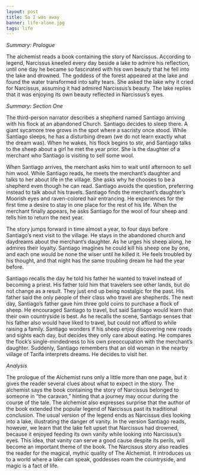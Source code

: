 ```yaml
---
layout: post
title: So I was away
banner: life-alone.jpg
tags: life
---
```

*Summary: Prologue*

The alchemist reads a book containing the story of Narcissus. According to legend, Narcissus kneeled every day beside a lake to admire his reflection, until one day he became so fascinated with his own beauty that he fell into the lake and drowned. The goddess of the forest appeared at the lake and found the water transformed into salty tears. She asked the lake why it cried for Narcissus, assuming it had admired Narcissus’s beauty. The lake replies that it was enjoying its own beauty reflected in Narcissus’s eyes.

*Summary: Section One*


The third-person narrator describes a shepherd named Santiago arriving with his flock at an abandoned Church. Santiago decides to sleep there. A giant sycamore tree grows in the spot where a sacristy once stood. While Santiago sleeps, he has a disturbing dream (we do not learn exactly what the dream was). When he wakes, his flock begins to stir, and Santiago talks to the sheep about a girl he met the year prior. She is the daughter of a merchant who Santiago is visiting to sell some wool.

When Santiago arrives, the merchant asks him to wait until afternoon to sell him wool. While Santiago reads, he meets the merchant’s daughter and talks to her about life in the village. She asks why he chooses to be a shepherd even though he can read. Santiago avoids the question, preferring instead to talk about his travels. Santiago finds the merchant’s daughter’s Moorish eyes and raven-colored hair entrancing. He experiences for the first time a desire to stay in one place for the rest of his life. When the merchant finally appears, he asks Santiago for the wool of four sheep and tells him to return the next year.

The story jumps forward in time almost a year, to four days before Santiago’s next visit to the village. He stays in the abandoned church and daydreams about the merchant’s daughter. As he urges his sheep along, he admires their loyalty. Santiago imagines he could kill his sheep one by one, and each one would be none the wiser until he killed it. He feels troubled by his thought, and that night has the same troubling dream he had the year before.

Santiago recalls the day he told his father he wanted to travel instead of becoming a priest. His father told him that travelers see other lands, but do not change as a result. They just end up being nostalgic for the past. His father said the only people of their class who travel are shepherds. The next day, Santiago’s father gave him three gold coins to purchase a flock of sheep. He encouraged Santiago to travel, but said Santiago would learn that their own countryside is best. As he recalls the scene, Santiago senses that his father also would have liked to travel, but could not afford to while raising a family. Santiago wonders if his sheep enjoy discovering new roads and sights each day, but decides they only care about eating. He compares the flock’s single-mindedness to his own preoccupation with the merchant’s daughter. Suddenly, Santiago remembers that an old woman in the nearby village of Tarifa interprets dreams. He decides to visit her.

*Analysis*

The prologue of the Alchemist runs only a little more than one page, but it gives the reader several clues about what to expect in the story. The alchemist says the book containing the story of Narcissus belonged to someone in “the caravan,” hinting that a journey may occur during the course of the tale. The alchemist also expresses surprise that the author of the book extended the popular legend of Narcissus past its traditional conclusion. The usual version of the legend ends as Narcissus dies looking into a lake, illustrating the danger of vanity. In the version Santiago reads, however, we learn that the lake felt upset that Narcissus had drowned, because it enjoyed feeding its own vanity while looking into Narcissus’s eyes. This idea, that vanity can serve a good cause despite its perils, will become an important theme of the book. The Narcissus story also readies the reader for the magical, mythic quality of The Alchemist. It introduces us to a world where a lake can speak, goddesses roam the countryside, and magic is a fact of life.


